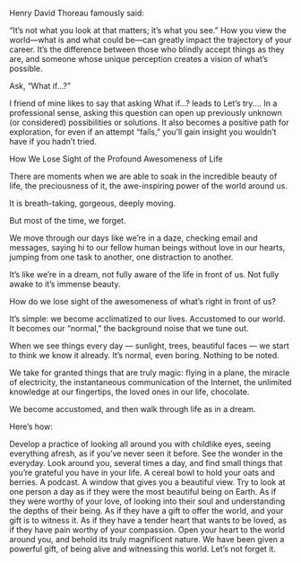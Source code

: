 





Henry David Thoreau famously said:

“It’s not what you look at that matters; it’s what you see.”
How you view the world—what is and what could be—can greatly impact the trajectory of your career. It’s the difference between those who blindly accept things as they are, and someone whose unique perception creates a vision of what’s possible.


Ask, “What if...?”

I friend of mine likes to say that asking What if...? leads to Let’s try.... In a professional sense, asking this question can open up previously unknown (or considered) possibilities or solutions. It also becomes a positive path for exploration, for even if an attempt “fails,” you’ll gain insight you wouldn’t have if you hadn’t tried.


How We Lose Sight of the Profound Awesomeness of Life


There are moments when we are able to soak in the incredible beauty of life, the preciousness of it, the awe-inspiring power of the world around us.

It is breath-taking, gorgeous, deeply moving.

But most of the time, we forget.

We move through our days like we’re in a daze, checking email and messages, saying hi to our fellow human beings without love in our hearts, jumping from one task to another, one distraction to another.

It’s like we’re in a dream, not fully aware of the life in front of us. Not fully awake to it’s immense beauty.

How do we lose sight of the awesomeness of what’s right in front of us?

It’s simple: we become acclimatized to our lives. Accustomed to our world. It becomes our “normal,” the background noise that we tune out.

When we see things every day — sunlight, trees, beautiful faces — we start to think we know it already. It’s normal, even boring. Nothing to be noted.


We take for granted things that are truly magic: flying in a plane, the miracle of electricity, the instantaneous communication of the Internet, the unlimited knowledge at our fingertips, the loved ones in our life, chocolate.

We become accustomed, and then walk through life as in a dream.


Here’s how:

Develop a practice of looking all around you with childlike eyes, seeing everything afresh, as if you’ve never seen it before. See the wonder in the everyday.
Look around you, several times a day, and find small things that you’re grateful you have in your life. A cereal bowl to hold your oats and berries. A podcast. A window that gives you a beautiful view.
Try to look at one person a day as if they were the most beautiful being on Earth. As if they were worthy of your love, of looking into their soul and understanding the depths of their being. As if they have a gift to offer the world, and your gift is to witness it. As if they have a tender heart that wants to be loved, as if they have pain worthy of your compassion.
Open your heart to the world around you, and behold its truly magnificent nature. We have been given a powerful gift, of being alive and witnessing this world. Let’s not forget it.
